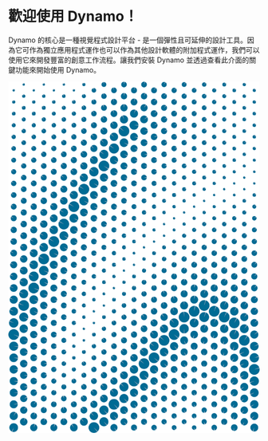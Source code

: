 

# 歡迎使用 Dynamo！

Dynamo 的核心是一種視覺程式設計平台 - 是一個彈性且可延伸的設計工具。因為它可作為獨立應用程式運作也可以作為其他設計軟體的附加程式運作，我們可以使用它來開發豐富的創意工作流程。讓我們安裝 Dynamo 並透過查看此介面的關鍵功能來開始使用 Dynamo。

![歡迎使用吸引子](images/2/2-cover.png)

